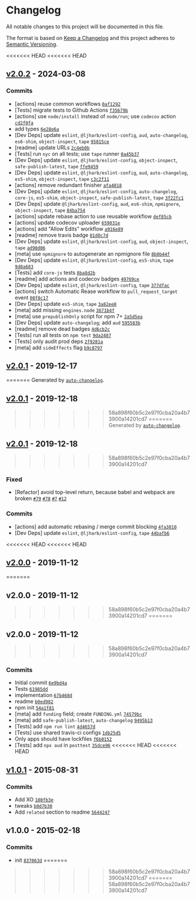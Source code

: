 # Changelog

All notable changes to this project will be documented in this file.

The format is based on [Keep a Changelog](https://keepachangelog.com/en/1.0.0/)
and this project adheres to [Semantic Versioning](https://semver.org/spec/v2.0.0.html).

<<<<<<< HEAD
<<<<<<< HEAD
## [v2.0.2](https://github.com/inspect-js/is-weakmap/compare/v2.0.1...v2.0.2) - 2024-03-08

### Commits

- [actions] reuse common workflows [`0af1292`](https://github.com/inspect-js/is-weakmap/commit/0af1292f196cb1192acd4cea1b2eef00267a7e35)
- [Tests] migrate tests to Github Actions [`f35679b`](https://github.com/inspect-js/is-weakmap/commit/f35679bad4f11be0b6e46aae85cbcab14d8a107e)
- [actions] use `node/install` instead of `node/run`; use `codecov` action [`cd2f0fa`](https://github.com/inspect-js/is-weakmap/commit/cd2f0fa90293650cfdad8b933f976445071b34c9)
- add types [`6e28e6a`](https://github.com/inspect-js/is-weakmap/commit/6e28e6ab76e9227aefdf39049f261873e5b391b6)
- [Dev Deps] update `eslint`, `@ljharb/eslint-config`, `aud`, `auto-changelog`, `es6-shim`, `object-inspect`, `tape` [`95815ce`](https://github.com/inspect-js/is-weakmap/commit/95815ce0e51ce37fa799314828ad87e73a08b37d)
- [readme] update URLs [`2c4eb0b`](https://github.com/inspect-js/is-weakmap/commit/2c4eb0bec14e5015da378a8b6547b2740d7bcff3)
- [Tests] run `nyc` on all tests; use `tape` runner [`0a45b37`](https://github.com/inspect-js/is-weakmap/commit/0a45b37a18afc28476e39f9fdf0fb42c78a1ff4c)
- [Dev Deps] update `eslint`, `@ljharb/eslint-config`, `object-inspect`, `safe-publish-latest`, `tape` [`ffe9459`](https://github.com/inspect-js/is-weakmap/commit/ffe945997accbae9583f76bd695559b0ba50274d)
- [Dev Deps] update `eslint`, `@ljharb/eslint-config`, `aud`, `auto-changelog`, `es5-shim`, `object-inspect`, `tape` [`c3c2f11`](https://github.com/inspect-js/is-weakmap/commit/c3c2f1176078dedf5138b7928b539c3a26e72685)
- [actions] remove redundant finisher [`afa4018`](https://github.com/inspect-js/is-weakmap/commit/afa4018a6759b7c603c7c104a8035295ea6eb2eb)
- [Dev Deps] update `eslint`, `@ljharb/eslint-config`, `auto-changelog`, `core-js`, `es5-shim`, `object-inspect`, `safe-publish-latest`, `tape` [`3f22fc1`](https://github.com/inspect-js/is-weakmap/commit/3f22fc126fc442c020858266af7c46a741638e62)
- [Dev Deps] update `@ljharb/eslint-config`, `aud`, `es6-shim`, `npmignore`, `object-inspect`, `tape` [`84ba754`](https://github.com/inspect-js/is-weakmap/commit/84ba7549ce1ef2f01d4aae6436b821c52fe49b22)
- [actions] update rebase action to use reusable workflow [`def85cb`](https://github.com/inspect-js/is-weakmap/commit/def85cb49bff74528f5e13610ca8b823fbb02aae)
- [actions] update codecov uploader [`659031e`](https://github.com/inspect-js/is-weakmap/commit/659031e04714fe5a0225501a6f2589d8fae0d046)
- [actions] add "Allow Edits" workflow [`a916e89`](https://github.com/inspect-js/is-weakmap/commit/a916e8952f0ac5091704ce8fd3e7dfd3c265c2e1)
- [readme] remove travis badge [`01d0c7d`](https://github.com/inspect-js/is-weakmap/commit/01d0c7d19354ac73968be67290b81becfff428cf)
- [Dev Deps] update `eslint`, `@ljharb/eslint-config`, `aud`, `object-inspect`, `tape` [`ad90d06`](https://github.com/inspect-js/is-weakmap/commit/ad90d063213d305a6c8226f5a45d8991f74eb10a)
- [meta] use `npmignore` to autogenerate an npmignore file [`8b0b44f`](https://github.com/inspect-js/is-weakmap/commit/8b0b44f77be97b3c6c09c1ff7464a23774dd9ee6)
- [Dev Deps] update `eslint`, `@ljharb/eslint-config`, `es5-shim`, `tape` [`9d8a683`](https://github.com/inspect-js/is-weakmap/commit/9d8a683d23d755fe6d55364d0c7ebee65af572de)
- [Tests] add `core-js` tests [`8ba8d2b`](https://github.com/inspect-js/is-weakmap/commit/8ba8d2b07b126b5c87a2ba837984337cde9e9ab9)
- [readme] add actions and codecov badges [`49769ce`](https://github.com/inspect-js/is-weakmap/commit/49769ce6e57edb6a1461b4c786ca3ef7609a7972)
- [Dev Deps] update `eslint`, `@ljharb/eslint-config`, `tape` [`377dfac`](https://github.com/inspect-js/is-weakmap/commit/377dfac3dfc0ad193a45d1d2bd13c1e5f00194f8)
- [actions] switch Automatic Rease workflow to `pull_request_target` event [`00f8c17`](https://github.com/inspect-js/is-weakmap/commit/00f8c172d18c929dc6a5b43fe1854a7742200432)
- [Dev Deps] update `es5-shim`, `tape` [`3a82ee8`](https://github.com/inspect-js/is-weakmap/commit/3a82ee8aff1d5f3c450edac1d4c96d824918d42c)
- [meta] add missing `engines.node` [`3671b4f`](https://github.com/inspect-js/is-weakmap/commit/3671b4f0b2f07d03c447d2297807c17bbbaf313e)
- [meta] use `prepublishOnly` script for npm 7+ [`2a5d5ea`](https://github.com/inspect-js/is-weakmap/commit/2a5d5ea541d3a25667a549fbdc95f7969791c7ba)
- [Dev Deps] update `auto-changelog`; add `aud` [`595583b`](https://github.com/inspect-js/is-weakmap/commit/595583b5a1383ab3768038f8532d87e85d7fa1f2)
- [readme] remove dead badges [`4d6cb2c`](https://github.com/inspect-js/is-weakmap/commit/4d6cb2cc35abd931e52abc4bc915eafc9d6f74b9)
- [Tests] run all tests on `npm test` [`9da2487`](https://github.com/inspect-js/is-weakmap/commit/9da24874b64807159d1f80add60804ccf32ac84a)
- [Tests] only audit prod deps [`2f9281a`](https://github.com/inspect-js/is-weakmap/commit/2f9281aa6fc26b15353515a089f2a312cf48b081)
- [meta] add `sideEffects` flag [`b9c8797`](https://github.com/inspect-js/is-weakmap/commit/b9c87974922c16768f1cf11bf450ca7d5dc55ef9)

## [v2.0.1](https://github.com/inspect-js/is-weakmap/compare/v2.0.0...v2.0.1) - 2019-12-17
=======
Generated by [`auto-changelog`](https://github.com/CookPete/auto-changelog).

## [v2.0.1](https://github.com/inspect-js/is-weakmap/compare/v2.0.0...v2.0.1) - 2019-12-18
>>>>>>> 58a898f60b5c2e97f0cba20a4b73900a14201cd7
=======
Generated by [`auto-changelog`](https://github.com/CookPete/auto-changelog).

## [v2.0.1](https://github.com/inspect-js/is-weakmap/compare/v2.0.0...v2.0.1) - 2019-12-18
>>>>>>> 58a898f60b5c2e97f0cba20a4b73900a14201cd7

### Fixed

- [Refactor] avoid top-level return, because babel and webpack are broken [`#79`](https://github.com/inspect-js/node-deep-equal/issues/79) [`#78`](https://github.com/inspect-js/node-deep-equal/issues/78) [`#7`](https://github.com/es-shims/Promise.allSettled/issues/7) [`#12`](https://github.com/airbnb/js-shims/issues/12)

### Commits

- [actions] add automatic rebasing / merge commit blocking [`4fa3010`](https://github.com/inspect-js/is-weakmap/commit/4fa301026787589c5a061072fda64b11d65bda18)
- [Dev Deps] update `eslint`, `@ljharb/eslint-config`, `tape` [`44bafb6`](https://github.com/inspect-js/is-weakmap/commit/44bafb65829d687fcf8205d0c451cc407d96463c)

<<<<<<< HEAD
<<<<<<< HEAD
## [v2.0.0](https://github.com/inspect-js/is-weakmap/compare/v1.0.1...v2.0.0) - 2019-11-12
=======
## v2.0.0 - 2019-11-12
>>>>>>> 58a898f60b5c2e97f0cba20a4b73900a14201cd7
=======
## v2.0.0 - 2019-11-12
>>>>>>> 58a898f60b5c2e97f0cba20a4b73900a14201cd7

### Commits

- Initial commit [`6e9bd4a`](https://github.com/inspect-js/is-weakmap/commit/6e9bd4a0d61deadbf40d9875033ebdf430924236)
- Tests [`61985dd`](https://github.com/inspect-js/is-weakmap/commit/61985ddf042687f2c6d8c884200f576e9cc0f29d)
- implementation [`67b468d`](https://github.com/inspect-js/is-weakmap/commit/67b468db3390671c14ad656d3489e7422151b2bf)
- readme [`b0ed982`](https://github.com/inspect-js/is-weakmap/commit/b0ed9826547c25cfe2ed0c6e1258d407cb76e6f4)
- npm init [`54a1f81`](https://github.com/inspect-js/is-weakmap/commit/54a1f815702bde057a83d6bc0d69816c3644d698)
- [meta] add `funding` field; create `FUNDING.yml` [`74579bc`](https://github.com/inspect-js/is-weakmap/commit/74579bc96345f9d15392b384d765204f398fb3c3)
- [meta] add `safe-publish-latest`, `auto-changelog` [`9495b13`](https://github.com/inspect-js/is-weakmap/commit/9495b13cea989c344fbb5747f1471feb24f35959)
- [Tests] add `npm run lint` [`4d4657d`](https://github.com/inspect-js/is-weakmap/commit/4d4657d396ec9e2b6625b937fcc8794bd5583fd3)
- [Tests] use shared travis-ci configs [`1db25d5`](https://github.com/inspect-js/is-weakmap/commit/1db25d515fa042c39828c3cbfac65667722a679b)
- Only apps should have lockfiles [`f6b0152`](https://github.com/inspect-js/is-weakmap/commit/f6b015293a4702c9cb7672a364d725ae6cc8bca8)
- [Tests] add `npx aud` in `posttest` [`35dce96`](https://github.com/inspect-js/is-weakmap/commit/35dce964f73ef11237d12b0759468526e0e628a2)
<<<<<<< HEAD
<<<<<<< HEAD

## [v1.0.1](https://github.com/inspect-js/is-weakmap/compare/v1.0.0...v1.0.1) - 2015-08-31

### Commits

- Add XO [`180fb3e`](https://github.com/inspect-js/is-weakmap/commit/180fb3edf1ab1a2a449bdf5fae5911115d804f44)
- tweaks [`b0d7b30`](https://github.com/inspect-js/is-weakmap/commit/b0d7b307d191513ee6fae80dda81db4bfe9ace00)
- Add `related` section to readme [`5644247`](https://github.com/inspect-js/is-weakmap/commit/5644247240a74bc19ea2791f0b609a98a4af5f9f)

## v1.0.0 - 2015-02-18

### Commits

- init [`837063d`](https://github.com/inspect-js/is-weakmap/commit/837063d1ac83ce194eda9135562113c035df4346)
=======
>>>>>>> 58a898f60b5c2e97f0cba20a4b73900a14201cd7
=======
>>>>>>> 58a898f60b5c2e97f0cba20a4b73900a14201cd7
